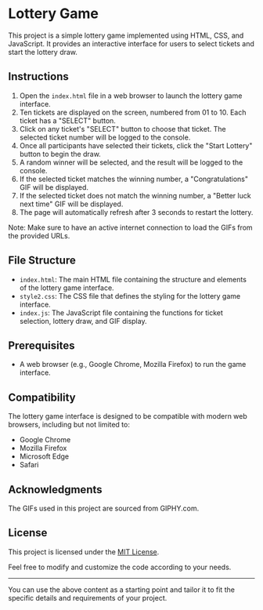 # Lottery Game

This project is a simple lottery game implemented using HTML, CSS, and JavaScript. It provides an interactive interface for users to select tickets and start the lottery draw.

## Instructions

1. Open the `index.html` file in a web browser to launch the lottery game interface.
2. Ten tickets are displayed on the screen, numbered from 01 to 10. Each ticket has a "SELECT" button.
3. Click on any ticket's "SELECT" button to choose that ticket. The selected ticket number will be logged to the console.
4. Once all participants have selected their tickets, click the "Start Lottery" button to begin the draw.
5. A random winner will be selected, and the result will be logged to the console.
6. If the selected ticket matches the winning number, a "Congratulations" GIF will be displayed.
7. If the selected ticket does not match the winning number, a "Better luck next time" GIF will be displayed.
8. The page will automatically refresh after 3 seconds to restart the lottery.

Note: Make sure to have an active internet connection to load the GIFs from the provided URLs.

## File Structure

- `index.html`: The main HTML file containing the structure and elements of the lottery game interface.
- `style2.css`: The CSS file that defines the styling for the lottery game interface.
- `index.js`: The JavaScript file containing the functions for ticket selection, lottery draw, and GIF display.

## Prerequisites

- A web browser (e.g., Google Chrome, Mozilla Firefox) to run the game interface.

## Compatibility

The lottery game interface is designed to be compatible with modern web browsers, including but not limited to:

- Google Chrome
- Mozilla Firefox
- Microsoft Edge
- Safari

## Acknowledgments

The GIFs used in this project are sourced from GIPHY.com.

## License

This project is licensed under the [MIT License](LICENSE).

Feel free to modify and customize the code according to your needs.

---

You can use the above content as a starting point and tailor it to fit the specific details and requirements of your project.
